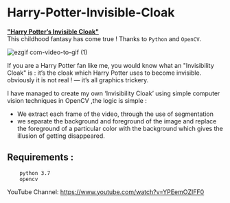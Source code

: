 # **Harry-Potter-Invisible-Cloak**

**["Harry Potter’s Invisible Cloak"](https://www.youtube.com/watch?v=YPEemOZIFF0)**\
This childhood fantasy has come true ! Thanks to `Python` and `OpenCV`. 


![ezgif com-video-to-gif (1)](https://user-images.githubusercontent.com/58151963/93018173-b149fd00-f5c5-11ea-8236-3d19c054bd08.gif)

 If you are a Harry Potter fan like me, you would know what an "Invisibility Cloak" is : it’s the cloak which Harry Potter uses to become invisible.
obviously it is not real ! — it’s all graphics trickery.

I have managed to create my own ‘Invisibility Cloak’ using simple computer vision techniques in OpenCV ,the logic is simple :
*    We  extract each frame of the video, through the use of segmentation 
*    we separate the background and foreground of the image and replace the foreground of a particular color with the background which gives the illusion of getting disappeared.
## Requirements : 

``` 
    python 3.7 
    opencv
```
YouTube Channel: https://www.youtube.com/watch?v=YPEemOZIFF0
